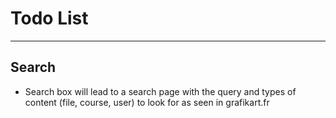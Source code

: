 # Todo List
-----------

## Search
* Search box will lead to a search page with the query and types of content (file, course, user) to look for as seen in grafikart.fr